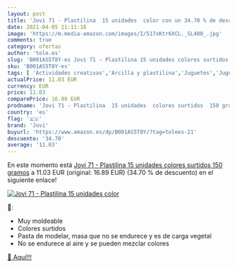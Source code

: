 ```yaml
---
layout: post
title: 'Jovi 71 - Plastilina  15 unidades  color con un 34.70 % de descuento'
date: 2021-04-05 21:11:18
image: 'https://m.media-amazon.com/images/I/517xKtr6XCL._SL400_.jpg'
comments: true
category: ofertas
author: 'tole.es'
slug: 'B001AS5T8Y-es Jovi 71 - Plastilina 15 unidades colores surtidos 150 gramos'
sku: 'B001AS5T8Y-es'
tags: [ 'Actividades creativas','Arcilla y plastilina','Juguetes','Juguetes y juegos','Material de educación infantil','Material escolar y educativo','Oficina y papelería','jovi','plastilina', ]
actualPrice: 11.03 EUR
currency: EUR
price: 11.03
comparePrice: 16.89 EUR
prodname: 'Jovi 71 - Plastilina  15 unidades  colores surtidos  150 gramos'
country: 'es'
flag: '🇪🇸'
brand: 'Jovi'
buyurl: 'https://www.amazon.es/dp/B001AS5T8Y/?tag=tolees-21'
descuento: '34.70'
average: '11.03'
---
```


En este momento está [Jovi 71 - Plastilina  15 unidades  colores surtidos  150 gramos](https://www.amazon.es/dp/B001AS5T8Y/?tag=tolees-21) a 11.03 EUR (original: 16.89 EUR) (34.70 %  de descuento) en el siguiente enlace!

[![Jovi 71 - Plastilina  15 unidades  color](https://m.media-amazon.com/images/I/517xKtr6XCL._SL400_.jpg)](https://www.amazon.es/dp/B001AS5T8Y/?tag=tolees-21)

🔎:

- Muy moldeable
- Colores surtidos
- Pasta de modelar, masa que no se endurece y es de carga vegetal
- No se endurece al aire y se pueden mezclar colores

[🛒 Aquí!!!](https://www.amazon.es/dp/B001AS5T8Y/?tag=tolees-21)
